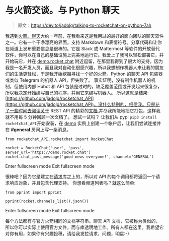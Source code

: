 # 与火箭交谈。与 Python 聊天

> 原文：<https://dev.to/jadolg/talking-to-rocketchat-on-python-7ah>

我遇到[火箭。聊天](https://rocket.chat/)大约一年前，在我看来这是我用过的最好的面向团队的聊天软件之一。它有一个干净漂亮的界面，支持 Markdown 和表情符号。分享代码和让你在频道上发布重要信息是很棒的。它是 Slack 或 Mattermost 等软件的开放替代软件，你可以在自己的基础设施上完美地运行它。我爱上了我可以轻松部署它，并开始玩它，并在 [demo.rocket.chat](https://demo.rocket.chat) 附近逗留，在那里我得到了很大的支持。因为我是一名开发人员，而且我对自动化很感兴趣，所以我想制作机器人来让我的朋友们的生活更轻松，于是我开始挖掘寻找一个好的火箭。Python 的聊天 API 包装器或类似 Telegram 的机器人 API，但失败了。
事实证明，没有制作机器人的机制，但使用内部 Hubot 和 API 包装是过时的，缺乏覆盖范围或开发起来很复杂，所以我决定开始编写自己的程序，并用它来编写机器人。
所以这就是结果:[https://github.com/jadolg/rocketchat_API](https://github.com/jadolg/rocketchat_API)。没什么特别的，相信我。只是花了一些时间去阅读关于 REST API 的精彩的[文档](https://docs.rocket.chat/developer-guides/rest-api),并尽我所能地把它打包，这样我就不用每 5 分钟回顾一次文档了。
想试一试吗？
让我们从 pypi `pip3 install rocketchat_API`开始安装，在 [demo](https://rocket.chat/) 实例上创建一个帐户后，让我们尝试连接并在 **#general** 房间上写一条消息。

```
from rocketchat_API.rocketchat import RocketChat

rocket = RocketChat('user', 'pass', server_url='https://demo.rocket.chat')
rocket.chat_post_message('good news everyone!', channel='GENERAL') 
```

Enter fullscreen mode Exit fullscreen mode

很棒吧？因为它是建立在[请求](http://docs.python-requests.org)库之上的，所以对 API 的每个调用都将返回一个请求响应对象，并且包含代理支持。
你想看频道列表吗？就这么简单:

```
from pprint import pprint

pprint(rocket.channels_list().json()) 
```

Enter fullscreen mode Exit fullscreen mode

每个方法都有与官方火箭相同的文档字符串。聊天 API 文档，它被称为类似的，所以你可以实际上使用官方文件，而与库透明地工作。所有人都在这里。我希望它对你有用，如果你有兴趣投稿，请给我发拉请求，问题，明星:-)